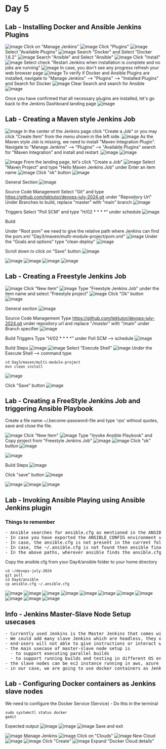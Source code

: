 # Day 5

## Lab - Installing Docker and Ansible Jenkins Plugins
![image](https://github.com/user-attachments/assets/75a8aada-8522-473e-9976-45a5c774acb6)
Click on "Manage Jenkins"
![image](https://github.com/user-attachments/assets/e684aa93-eabb-416d-987a-701e498a83a5)
Click "Plugins"
![image](https://github.com/user-attachments/assets/e839a1ae-1dab-41bc-8ffa-8cf5e81145e2)
Select "Available Plugins"
![image](https://github.com/user-attachments/assets/8e57a501-c18d-4ef8-af27-5767e49192bc)
Search "Docker" and Select "Docker 1.6.2"
![image](https://github.com/user-attachments/assets/83459d39-3083-46d5-884e-7d185f5f1e54)
Search "Ansible" and Select "Ansible"
![image](https://github.com/user-attachments/assets/aeffdaa7-b33f-4ad8-8ef7-acee56b0ec7c)
Click "Install"
![image](https://github.com/user-attachments/assets/ae195671-f2c1-4f76-8269-905fcf7ad324)
Select check "Restart Jenkins when installation is complete and no jobs are running"
![image](https://github.com/user-attachments/assets/4cdb930a-178b-40ab-b60e-aebf652f3fc3)
In case, you don't see any progress refresh your web browser page
![image](https://github.com/user-attachments/assets/6f32e2a7-206d-4ca5-a07a-86e36e122e0d)
To verify if Docker and Ansible Plugins are installed, navigate to "Manage Jenkins" --> "Plugins" --> "Installed Plugins" and Search for Docker
![image](https://github.com/user-attachments/assets/59eccbd9-fa8f-4756-8f19-77e06ff2cda3)
Clear Search and search for Ansible
![image](https://github.com/user-attachments/assets/d45de9cc-c916-4afc-b5bd-cebb08a83920)

Once you have confirmed that all necessary plugins are installed, let's go back to the Jenkins Dashboard landing page
![image](https://github.com/user-attachments/assets/2c0706f7-5cd7-44c8-92e4-69c8ea0755da)


## Lab - Creating a Maven style Jenkins Job
![image](https://github.com/user-attachments/assets/2c0706f7-5cd7-44c8-92e4-69c8ea0755da)
In the center of the Jenkins page click "Create a Job" or you may click "Create Item" from the menu shown in the left side.
![image](https://github.com/user-attachments/assets/fdacc918-165b-4a2e-8c2f-0fc75c6c7aa4)
As the Maven style Job is missing, we need to install "Maven Integration Plugin". Navigate to "Manage Jenkins" --> "Plugins" --> "Available Plugins" search for "Maven Integration" and install and restart.
![image](https://github.com/user-attachments/assets/1633726e-7559-41b2-98f7-a832052b27db)
![image](https://github.com/user-attachments/assets/aeb70368-5a4f-404e-9548-33dfe94a1685)

![image](https://github.com/user-attachments/assets/2c0706f7-5cd7-44c8-92e4-69c8ea0755da)
From the landing page, let's click "Create a Job"
![image](https://github.com/user-attachments/assets/1b33ea2d-9f83-42c0-ab8c-859a44c1a302)
Select "Maven Project" and type "Hello Maven Jenkins Job" under Enter an item name
![image](https://github.com/user-attachments/assets/e7ece0d9-09d5-4dc5-b12e-77c5008fbba1)
Click "ok" button
![image](https://github.com/user-attachments/assets/a3476ceb-e665-4930-85bd-e3bb0747406b)

General Section
![image](https://github.com/user-attachments/assets/8f924ac4-720c-4d83-bedb-f776a4cde6fd)

Source Code Management
Select "Git" and type https://github.com/tektutor/devops-july-2024.git under "Repository Url"
Under Branches to build, replace "master" with "main" branch
![image](https://github.com/user-attachments/assets/96a0ecdf-9947-4582-90c7-ce870538eb1b)

Triggers
Select "Poll SCM" and type "H/02 * * * *" under schedule
![image](https://github.com/user-attachments/assets/afada48b-7406-4392-8f90-8c3382119a47)

Build

Under "Root pom" we need to give the relative path where Jenkins can find the pom.xml
"Day3/maven/multi-module-project/pom.xml"
![image](https://github.com/user-attachments/assets/03165093-22ba-4824-a319-d672cd67690f)
Under the "Goals and options" type "clean deploy"
![image](https://github.com/user-attachments/assets/c5319756-2aa9-4722-9e8c-98c675fb2db3)

Scroll down to click on "Save" button
![image](https://github.com/user-attachments/assets/a91d82e9-c477-4f03-94fd-de3386084f14)

![image](https://github.com/user-attachments/assets/7ab0b990-2011-4347-9fe1-546e8d054ac5)
![image](https://github.com/user-attachments/assets/637a55c2-8a6a-44b4-bad3-bfd76ff61ecd)
![image](https://github.com/user-attachments/assets/0967f96f-88b9-4172-ad02-3c93d442386b)
![image](https://github.com/user-attachments/assets/0a0e40d1-3250-4a9b-b802-e5568758d31b)


## Lab - Creating a Freestyle Jenkins Job
![image](https://github.com/user-attachments/assets/5316809a-7f74-4c35-a15f-de222cfcb4cf)
Click "New item"
![image](https://github.com/user-attachments/assets/e6c39e76-a0dc-4a08-b475-d3992e09f1a0)
Type "Freestyle Jenkins Job" under the item name and select "Freestyle project"
![image](https://github.com/user-attachments/assets/bdab028d-14f0-4954-9e42-faea48427be5)
Click "Ok" button
![image](https://github.com/user-attachments/assets/82844975-0f0e-4a58-848d-aa5278ddf80e)

General section
![image](https://github.com/user-attachments/assets/dbb5db5b-8c5c-4dea-918c-da88825ff8eb)

Source Code Management
Type https://github.com/tektutor/devops-july-2024.git under repository url and replace "*/master" with "*/main" under Branch specifier
![image](https://github.com/user-attachments/assets/36457f78-91e6-475a-b718-bb89b4292eb8)

Build Triggers
Type "H/02 * * * *" under Poll SCM --> schedule
![image](https://github.com/user-attachments/assets/2c1892e9-8575-4ccf-a8ab-8e4248ba8731)

Build Steps
![image](https://github.com/user-attachments/assets/1caf5e66-ddf7-4d4e-8483-e6b5d7c57aa3)
![image](https://github.com/user-attachments/assets/4bc194db-b00a-40a3-b37e-5f2c176f8ba7)
Select "Execute Shell"
![image](https://github.com/user-attachments/assets/c4117c93-e5ba-457a-9595-cdab74904ee3)
Under the Execute Shell --> command type
```
cd Day3/maven/multi-module-project
mvn clean install
```
![image](https://github.com/user-attachments/assets/5722d383-d29f-49bb-b21e-c5438184ec22)

Click "Save" button
![image](https://github.com/user-attachments/assets/635338a7-db10-4244-9fae-f2640a7a030c)

## Lab - Creating a FreeStyle Jenkins Job and triggering Ansible Playbook
Create a file name ~/.become-password-file and type 'rps' without quotes, save and close the file.


![image](https://github.com/user-attachments/assets/9d123e37-d2e5-4408-a4f7-914148c85300)
Click "New Item"
![image](https://github.com/user-attachments/assets/38e8843a-07d0-4234-95dc-30dfdfc5366d)
Type "Invoke Ansible Playbook" and Copy project from "Freestyle Jenkins Job"
![image](https://github.com/user-attachments/assets/01f0b72b-9f40-4781-9971-b181f928884b)
![image](https://github.com/user-attachments/assets/a315a2d0-19bb-437f-8b1c-39d71cdb9752)
Click "ok" button
![image](https://github.com/user-attachments/assets/03836181-7679-42f7-9840-c3081c0cd1c9)

![image](https://github.com/user-attachments/assets/d9778524-ffa2-4fc9-ab4e-4f9c7b7cd208)

Build Steps
![image](https://github.com/user-attachments/assets/ed0e2f05-54ac-4a74-a496-798670521d7b)

Click "save" button
![image](https://github.com/user-attachments/assets/8ddf27e1-d5c9-486d-84b3-fbde17d6e8d6)

![image](https://github.com/user-attachments/assets/219ea628-72bb-46ad-bb1b-557fd4a0ff27)
![image](https://github.com/user-attachments/assets/4835d240-7aea-47f0-8696-c8ffc63015c0)
![image](https://github.com/user-attachments/assets/a2661c8b-4f83-469e-8b64-bde069998a02)

## Lab - Invoking Ansible Playing using Ansible Jenkins plugin

### Things to remember
<pre>
- Ansible searches for ansible.cfg as mentioned in the ANSIBLE_CONFIG environment variable
- In case you have exported the ANSIBLE_CONFIG environment variable, then ansible searches for ansible.cfg in the current directory
- In case, the ansible.cfg is not present in the current folder then ansible searches for .ansible.cfg under your home directory
- In case, the ~/.ansible.cfg is not found then ansible finally searches ansible.cfg under /etc/ansible/ansible.cfg folder
- In the above paths, wherever ansible finds the ansible.cfg first it picks it and ignores the other options.
</pre>

Copy the ansible.cfg from your Day4/ansible folder to your home directory
```
cd ~/devops-july-2024
git pull
cd Day4/ansible
cp ansible.cfg ~/.ansible.cfg
```
![image](https://github.com/user-attachments/assets/0224fab5-e654-401a-8d55-6c4db4d9770c)
![image](https://github.com/user-attachments/assets/c1e07efd-c9dd-40cc-824b-51e6acd6e345)
![image](https://github.com/user-attachments/assets/f7da046e-099a-42a5-8f15-26d018441d21)
![image](https://github.com/user-attachments/assets/f3a5de23-c4cd-4703-ba8a-d137ff3835e2)
![image](https://github.com/user-attachments/assets/ff39b648-c3d4-4424-aa4e-46208afd8778)
![image](https://github.com/user-attachments/assets/661d72cb-b501-4b2f-924a-2341ab4f34ec)
![image](https://github.com/user-attachments/assets/834722ee-aa0b-4cae-bc9b-9ed638b5b091)
![image](https://github.com/user-attachments/assets/ae018c98-2ef9-4e01-b1f4-298f4781f93d)
![image](https://github.com/user-attachments/assets/9d0aaabf-aa9f-4521-8687-0655cda58733)
![image](https://github.com/user-attachments/assets/37a28a1c-d45d-42b5-827b-c360a7f7afa9)
![image](https://github.com/user-attachments/assets/c2080087-8784-47db-a313-70606b5fbca1)

## Info - Jenkins Master-Slave Node Setup usecases
<pre>
- Currently used Jenkins is the Master Jenkins that comes with Web GUI
- We could add many slave Jenkins which are headless, they only instructions from Jenkins Master
- end-users will not able to give instructions or interact with Jenkins slave instances
- the main usecase of master-slave node setup is
  - to support executing parallel builds
  - to support running builds and testing in different OS environments
- the slave nodes can be ec2 instance running in aws, azure vm instances, or could on-prem virtual machine or physical machine or docker containers
- in our case, we are going to use docker containers as Jenkins slave nodes
</pre>

## Lab - Configuring Docker containers as Jenkins slave nodes

We need to configure the Docker Service (Service) - Do this in the terminal
```
sudo systemctl status docker
gedit 
```
Expected output
![image](https://github.com/user-attachments/assets/c2cdd716-5613-423b-be5a-8fb197a848c8)
![image](https://github.com/user-attachments/assets/6e7ba1a9-6f14-4c3a-ba6e-c8741cc4a034)
![image](https://github.com/user-attachments/assets/8cc99836-ef97-4b7f-af75-8bba37532028)
Save and exit



![image](https://github.com/user-attachments/assets/881523eb-1092-4196-b200-4992e13514e2)
Manage Jenkins
![image](https://github.com/user-attachments/assets/f251e0b1-ed7a-46aa-bec3-37c543c60946)
Click on "Clouds"
![image](https://github.com/user-attachments/assets/4bd415e9-738a-4073-91d9-8b3b96c82faf)
New Cloud
![image](https://github.com/user-attachments/assets/04a0ed81-9966-4a0f-ace7-5d229a9e7b89)
![image](https://github.com/user-attachments/assets/cfc91899-124b-46c0-912a-0b41d3c26a6f)
Click "Create"
![image](https://github.com/user-attachments/assets/ad411d9c-0e72-442b-9afb-1fb4474a2d12)
Expand "Docker Cloud details"
